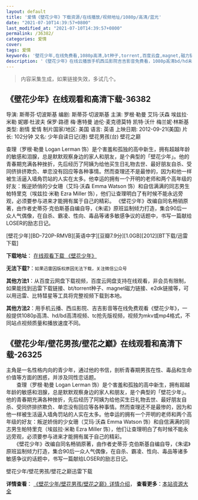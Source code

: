 ```yaml
---
layout: default
title: '爱情《壁花少年》下载资源/在线播放/视频地址/1080p/高清/蓝光'
date: "2021-07-10T14:39:57+0800"
last_modified_at: "2021-07-10T14:39:57+0800"
permalink: /36382/
categories: 爱情
cover:
tags: 爱情
keywords: '壁花少年,在线免费看,1080p高清,bt种子,torrent,百度云盘,magnet,磁力链,迅雷下载资源'
description: '《壁花少年》在线云播放手机西瓜影院吉吉影音免费看，1080p高清bd/hd未删减完整版和tc抢先枪版，mkv/mp4格式，附带bt/torrent种子、magnet/磁力链、百度云盘、网盘资源迅雷下载链接'
---
```


>内容采集生成，如果链接失效，多试几个。


## 《壁花少年》在线观看和高清下载-36382

导演: 斯蒂芬·切波斯基 编剧: 斯蒂芬·切波斯基 主演: 罗根·勒曼 艾玛·沃森 埃兹拉·米勒 妮娜·杜波夫 保罗·路德 梅·惠特曼 迪伦·麦克德莫特 凯特·沃什 梅兰妮·林斯基 类型: 剧情 爱情 制片国家/地区: 美国 语言: 英语 上映日期: 2012-09-21(美国) 片长: 102分钟 又名: 少年自读日记(港) 壁花男孩(台) 壁花之巅

查理（罗根·勒曼 Logan Lerman 饰）是个害羞和孤独的高中新生，拥有超越年龄的敏感和泪腺，总是默默观察身边的家人和朋友，是个典型的「壁花少年」。他的青春期充满各种挫折，先后经历了阿姨为给他买生日礼物去世、最好朋友自杀、受同侪排挤欺负、单恋没有回应等各种事情。然而查理还不是最惨的，因为和他一样被生活逼入墙角罚站的人实在太多。他幸运的拥有一个开明的老师和两个高年级的好友：叛逆娇俏的少女珊（艾玛·沃森 Emma Watson 饰）和自信满满的同志男生帕特里克（埃兹拉·米勒 Ezra Miller 饰），他们让查理明白了有时候不能永远旁观，必须要参与进来才能拥有属于自己的精彩。 《壁花少年》改编自同名畅销原著，由作者史蒂芬·克伯斯基自编自导，《朱诺》原班监制倾力打造，集合90后一众人气偶像，在自杀、霸凌、性向、毒品等诸多敏感争议的话题中，书写一篇献给LOSER的励志日记。


[壁花少年][BD-720P-RMVB][英语中字][豆瓣7.9分][1.0GB][2012][BT下载/迅雷下载]

**下载地址**： [在线观看下载 《壁花少年》](https://www.btdx8.com/torrent/perks_of_being_a_wallflower_2012.html) 


**无法下载?**：`如果迅雷因版权原因无法下载，关注微信公众号 `

**其他方法1**：从百度云网盘下载视频，百度云网盘支持在线观看，非会员有限制，如果能找到迅雷下载链接、bt/torrent种子、magnet磁力链接、e2dk链接等，可以用迅雷、比特彗星等工具将完整视频下载到本地。

**其他方法2**：用手机云播、西瓜影院、吉吉影音等在线免费观看《壁花少年》，一般提供1080p高清、hd/bd高清视频、tc抢先版视频，视频为mkv或mp4格式，不同站点视频质量和播放速度不同。


## 《壁花少年/壁花男孩/壁花之巅》在线观看和高清下载-26325

主角是一名性格内向的青少年，通过他的书信，剖析青春期男孩在性、毒品和生命价值等方面的困惑，并涉及同性恋话题。<br />　　查理（罗根&middot;勒曼 Logan Lerman 饰）是个害羞和孤独的高中新生，拥有超越年龄的敏感和泪腺，总是默默观察身边的家人和朋友，是个典型的「壁花少年」。他的青春期充满各种挫折，先后经历了阿姨为给他买生日礼物去世、最好朋友自杀、受同侪排挤欺负、单恋没有回应等各种事情。然而查理还不是最惨的，因为和他一样被生活逼入墙角罚站的人实在太多。他幸运的拥有一个开明的老师和两个高年级的好友：叛逆娇俏的少女珊（艾玛·沃森 Emma Watson 饰）和自信满满的同志男生帕特里克（埃兹拉·米勒 Ezra Miller 饰），他们让查理明白了有时候不能永远旁观，必须要参与进来才能拥有属于自己的精彩。<br />　　《壁花少年》改编自同名畅销原著，由作者史蒂芬·克伯斯基自编自导，《朱诺》原班监制倾力打造，集合90后一众人气偶像，在自杀、霸凌、性向、毒品等诸多敏感争议的话题中，书写一篇献给LOSER的励志日记。</p>


壁花少年/壁花男孩/壁花之巅迅雷下载

**详情查看**： [《壁花少年/壁花男孩/壁花之巅》详情介绍](/movie/26325/)， **查看更多**：[本站资源大全](/movie/t/all/)

